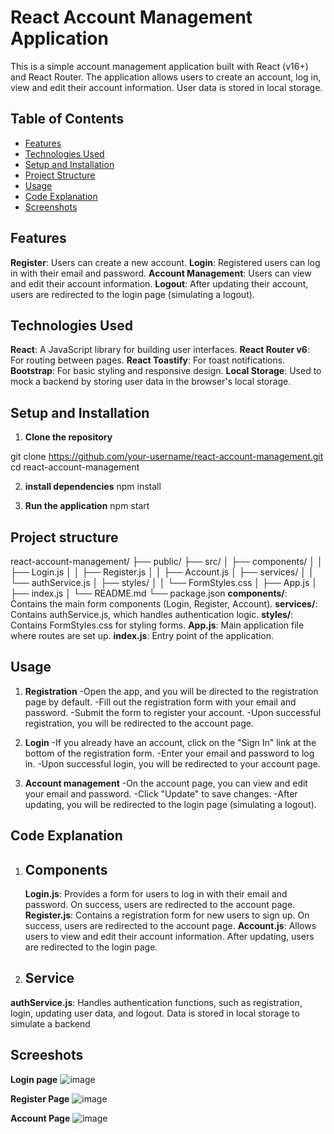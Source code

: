 # React Account Management Application

This is a simple account management application built with React (v16+) and React Router. The application allows users to create an account, log in, view and edit their account information. User data is stored in local storage.

## Table of Contents

- [Features](#features)
- [Technologies Used](#technologies-used)
- [Setup and Installation](#setup-and-installation)
- [Project Structure](#project-structure)
- [Usage](#usage)
- [Code Explanation](#code-explanation)
- [Screenshots](#screenshots)

## Features

**Register**: Users can create a new account.
**Login**: Registered users can log in with their email and password.
**Account Management**: Users can view and edit their account information.
**Logout**: After updating their account, users are redirected to the login page (simulating a logout).

## Technologies Used

**React**: A JavaScript library for building user interfaces.
**React Router v6**: For routing between pages.
**React Toastify**: For toast notifications.
**Bootstrap**: For basic styling and responsive design.
**Local Storage**: Used to mock a backend by storing user data in the browser's local storage.

## Setup and Installation
1.  **Clone the repository**
  
   git clone https://github.com/your-username/react-account-management.git
   cd react-account-management

2. **install dependencies**
   npm install

3. **Run the application**
   npm start

## Project structure
react-account-management/
├── public/
├── src/
│   ├── components/
│   │   ├── Login.js
│   │   ├── Register.js
│   │   ├── Account.js
│   ├── services/
│   │   └── authService.js
│   ├── styles/
│   │   └── FormStyles.css
│   ├── App.js
│   ├── index.js
│   └── README.md
└── package.json
**components/**: Contains the main form components (Login, Register, Account).
**services/**: Contains authService.js, which handles authentication logic.
**styles/**: Contains FormStyles.css for styling forms.
**App.js**: Main application file where routes are set up.
**index.js**: Entry point of the application.

## Usage
1. **Registration**
 -Open the app, and you will be directed to the registration page by default.
-Fill out the registration form with your email and password.
-Submit the form to register your account.
-Upon successful registration, you will be redirected to the account page.

2. **Login**
   -If you already have an account, click on the "Sign In" link at the bottom of the registration form.
   -Enter your email and password to log in.
   -Upon successful login, you will be redirected to your account page.

3. **Account management**
  -On the account page, you can view and edit your email and password.
  -Click "Update" to save changes.
  -After updating, you will be redirected to the login page (simulating a logout).

## Code Explanation
1. ## Components
   **Login.js**: Provides a form for users to log in with their email and password. On success, users are redirected to the account page.
  **Register.js**: Contains a registration form for new users to sign up. On success, users are redirected to the account page.
  **Account.js**: Allows users to view and edit their account information. After updating, users are redirected to the login page.
2. ## Service
  **authService.js**: Handles authentication functions, such as registration, login, updating user data, and logout. Data is stored in local storage to simulate a backend   

## Screeshots
**Login page**
![image](https://github.com/user-attachments/assets/907b4f19-a91c-454d-82f4-bf5e00f96e38)

**Register Page**
![image](https://github.com/user-attachments/assets/2c7a624c-6307-4c96-b913-d667badfcbd7)

**Account Page**
![image](https://github.com/user-attachments/assets/3a2b77ba-f39e-4db4-a124-edfca760ae2a)



